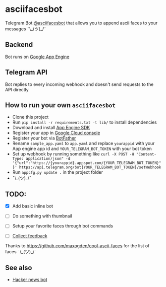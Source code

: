 # asciifacesbot
Telegram Bot [@asciifacesbot](https://telegram.me/asciifacesbot) that allows you to append ascii faces to your messages ¯\\\_(ツ)\_/¯

## Backend
Bot runs on [Google App Engine](https://cloud.google.com/appengine/)

## Telegram API
Bot replies to every incoming webhook and doesn't send requests to the API directly

## How to run your own `asciifacesbot`
- Clone this project
- Run `pip install -r requirements.txt -t lib/` to install dependencies
- Download and install [App Engine SDK](https://cloud.google.com/appengine/downloads)
- Register your app in [Google Cloud console](https://console.cloud.google.com)
- Register your bot via [BotFather](https://telegram.me/BotFather)
- Rename `sample_app.yaml` to `app.yaml` and replace `yourappid` with your App engine app id and `YOUR_TELEGRAM_BOT_TOKEN` with your bot token 
- Set up webhook by running something like `curl -X POST -H "Content-Type: application/json" -d '{"url":"https://{yourappid}.appspot.com/{YOUR_TELEGRAM_BOT_TOKEN}"}' https://api.telegram.org/bot{YOUR_TELEGRAM_BOT_TOKEN}/setWebhook`
- Run `appcfg.py update .` in the project folder
- ¯\\\_(ツ)\_/¯

## TODO:
- [x] Add basic inline bot 
- [ ] Do something with thumbnail
- [ ] Setup your favorite faces through bot commands
- [ ] [Collect feedback](https://core.telegram.org/bots/inline#collecting-feedback)


Thanks to https://github.com/maxogden/cool-ascii-faces for the list of faces ¯\\\_(ツ)\_/¯

## See also 
- [Hacker news bot](https://github.com/phil-r/hackernewsbot)
